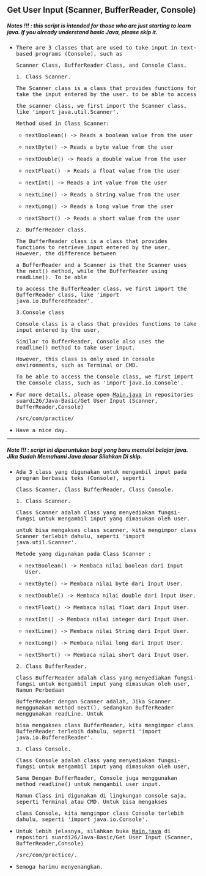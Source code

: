 ## Get User Input (Scanner, BufferReader, Console)
##### Notes !!! : this script is intended for those who are just starting to learn java. If you already understand basic Java, please skip it.

- <samp>There are 3 classes that are used to take input in text-based programs (Console), such as</samp> 
 
  <samp>Scanner Class, BufferReader Class, and Console Class.</samp>
  
    <samp>1. Class Scanner. </samp>
     
    <samp>The Scanner class is a class that provides functions for take the input entered by the user. to be able to access </samp>

    <samp>the scanner class, we first import the Scanner class, like 'import java.util.Scanner'.</samp>

    <samp>Method used in Class Scanner:

     - <samp> nextBoolean() -> Reads a boolean value from the user</samp>

     - <samp>nextByte() -> Reads a byte value from the user</samp>

     - <samp>nextDouble() -> Reads a double value from the user</samp>

     - <samp>nextFloat() -> Reads a float value from the user</samp>

     - <samp>nextInt()	-> Reads a int value from the user</samp>

     - <samp>nextLine() -> Reads a String value from the user</samp>

     - <samp>nextLong() -> Reads a long value from the user</samp>

     - <samp>nextShort() -> Reads a short value from the user</samp>
 
   <samp>2. BufferReader class.</samp>
 
   <samp>The BufferReader class is a class that provides functions to retrieve input entered by the user, However, the difference between</samp>
 
   <samp>a BufferReader and a Scanner is that the Scanner uses the next() method, while the BufferReader using readLine(). To be able</samp>
 
   <samp>to access the BufferReader class, we first import the BufferReader class, like 'import java.io.BufferedReader'.</samp>
   
   <samp>3.Console class</samp>
 
   <samp>Console class is a class that provides functions to take input entered by the user,</samp>
    
   <samp>Similar to BufferReader, Console also uses the readline() method to take user input.</samp>
 
   <samp>However, this class is only used in console environments, such as Terminal or CMD.</samp>
 
   <samp>To be able to access the Console class, we first import the Console class, such as 'import java.io.Console'.</samp>
 
- <samp>For more details, please open [Main.java](https://github.com/suardi26/Java-Basic/blob/main/Get%20User%20Input%20(Scanner%2C%20BufferReader%2CConsole)/src/com/practice/Main.java) in repositories suardi26/Java-Basic/Get User Input (Scanner, BufferReader,Console)</samp>
 
  <samp>/src/com/practice/</samp>
     
- <samp>Have a nice day.</samp>
 
 ---
 
 ##### Note !!! : script ini diperuntukan bagi yang baru memulai belajar java. Jika Sudah Memahami Java dasar Silahkan Di skip.
         
- <samp>Ada 3 class yang digunakan untuk mengambil input pada program berbasis teks (Console), seperti</samp>
 
  <samp>Class Scanner, Class BufferReader, Class Console.</samp> 
 
    <samp>1. Class Scanner. </samp>
 
    <samp>Class Scanner adalah class yang menyediakan fungsi-fungsi untuk mengambil input yang dimasukan oleh user.</samp> 
 
    <samp>untuk bisa mengakses class scanner, kita mengimpor class Scanner terlebih dahulu, seperti 'import java.util.Scanner'.</samp>

    <samp>Metode yang digunakan pada Class Scanner :</samp>
 
     - <samp>nextBoolean() -> Membaca nilai boolean dari Input User.</samp>

     - <samp>nextByte() -> Membaca nilai byte dari Input User.</samp>

     - <samp>nextDouble() -> Membaca nilai double dari Input User.</samp>

     - <samp>nextFloat() -> Membaca nilai float dari Input User.</samp>

     - <samp>nextInt() -> Membaca nilai integer dari Input User.</samp>

     - <samp>nextLine() -> Membaca nilai String dari Input User.</samp>

     - <samp>nextLong() -> Membaca nilai long dari Input User.</samp>

     - <samp>nextShort() -> Membaca nilai short dari Input User.</samp>
 
    <samp>2. Class BufferReader.</samp>
 
    <samp>Class BufferReader adalah class yang menyediakan fungsi-fungsi untuk mengambil input yang dimasukan oleh user, Namun Perbedaan</samp>
 
    <samp>BufferReader dengan Scanner adalah, Jika Scanner menggunakan method next(), sedangkan BufferReader menggunakan readLine. Untuk</samp>
 
    <samp>bisa mengakses class BufferReader, kita mengimpor class BufferReader terlebih dahulu, seperti 'import java.io.BufferedReader'.</samp>
 
     <samp>3. Class Console. </samp>
      
     <samp>Class Console adalah class yang menyediakan fungsi-fungsi untuk mengambil input yang dimasukan oleh user,</samp>

     <samp>Sama Dengan BufferReader, Console juga menggunakan method readline() untuk mengambil user input.</samp>

     <samp>Namun Class ini digunakan di lingkungan console saja, seperti Terminal atau CMD. Untuk bisa mengakses</samp>

     <samp>class Console, kita mengimpor class Console terlebih dahulu, seperti 'import java.io.Console'.</samp>
       
- <samp>Untuk lebih jelasnya, silahkan buka [Main.java](https://github.com/suardi26/Java-Basic/blob/main/Get%20User%20Input%20(Scanner%2C%20BufferReader%2CConsole)/src/com/practice/Main.java) di repositori suardi26/Java-Basic/Get User Input (Scanner, BufferReader,Console)</samp>

  <samp>/src/com/practice/.</samp>

- <samp>Semoga harimu menyenangkan.</samp>

 
    
